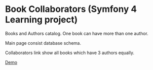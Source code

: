 # Book Collaborators (Symfony 4 Learning project)

Books and Authors catalog.
One book can have more than one author.

Main page consist database schema.

Collaborators link show all books which have 3 authors equally.

[Demo](http://lib.skillcoder.com)
